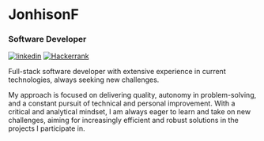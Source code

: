 # JonhisonF

### Software Developer

[![linkedin](https://img.shields.io/badge/JonhisonF-2c2fe6?style=flat-square&logo=linkedin&logoColor=white)](https://www.linkedin.com/in/jonhison-f/)
[![Hackerrank](https://img.shields.io/badge/-Hackerrank-2c2fe6?style=flat-square&logo=HackerRank&logoColor=white)](https://www.hackerrank.com/jonhisonfilho47?hrr=1)

Full-stack software developer with extensive experience in current technologies, always seeking new challenges. 

My approach is focused on delivering quality, autonomy in problem-solving, and a constant pursuit of technical and personal improvement. With a critical and analytical mindset, I am always eager to learn and take on new challenges, aiming for increasingly efficient and robust solutions in the projects I participate in.
